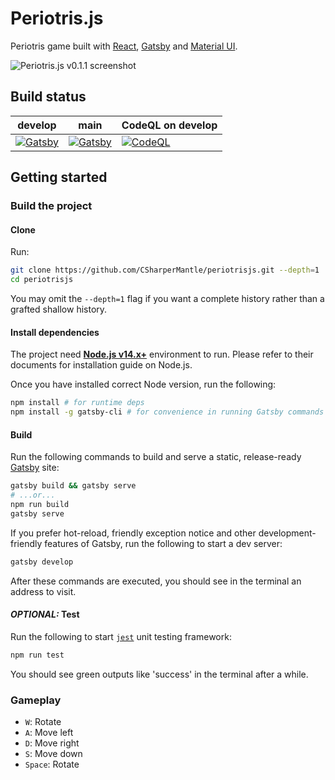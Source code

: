 # Periotris.js

Periotris game built with [React](https://reactjs.org/), [Gatsby](https://www.gatsbyjs.com/) and [Material UI](https://material-ui.com/).

![Periotris.js v0.1.1 screenshot](https://user-images.githubusercontent.com/32665105/128012524-9e989993-b7a5-4133-a68c-b15a62cd56ce.png)

## Build status

| develop                                                                                                                                                                                      | main                                                                                                                                                                                      | CodeQL on develop                                                                                                                                                                            |
| -------------------------------------------------------------------------------------------------------------------------------------------------------------------------------------------- | ----------------------------------------------------------------------------------------------------------------------------------------------------------------------------------------- | -------------------------------------------------------------------------------------------------------------------------------------------------------------------------------------------- |
| [![Gatsby](https://github.com/CSharperMantle/periotrisjs/actions/workflows/gatsby.yml/badge.svg?branch=develop)](https://github.com/CSharperMantle/periotrisjs/actions/workflows/gatsby.yml) | [![Gatsby](https://github.com/CSharperMantle/periotrisjs/actions/workflows/gatsby.yml/badge.svg?branch=main)](https://github.com/CSharperMantle/periotrisjs/actions/workflows/gatsby.yml) | [![CodeQL](https://github.com/CSharperMantle/periotrisjs/actions/workflows/codeql.yml/badge.svg?branch=develop)](https://github.com/CSharperMantle/periotrisjs/actions/workflows/codeql.yml) |

## Getting started

### Build the project

#### Clone

Run:

```sh
git clone https://github.com/CSharperMantle/periotrisjs.git --depth=1
cd periotrisjs
```

You may omit the `--depth=1` flag if you want a complete history rather than a grafted shallow history.

#### Install dependencies

The project need [**Node.js v14.x+**](https://nodejs.org/) environment to run. Please refer to their documents for installation guide on Node.js.

Once you have installed correct Node version, run the following:

```sh
npm install # for runtime deps
npm install -g gatsby-cli # for convenience in running Gatsby commands
```

#### Build

Run the following commands to build and serve a static, release-ready [Gatsby](https://gatsbyjs.com/) site:

```sh
gatsby build && gatsby serve
# ...or...
npm run build
gatsby serve
```

If you prefer hot-reload, friendly exception notice and other development-friendly features of Gatsby, run the following to start a dev server:

```sh
gatsby develop
```

After these commands are executed, you should see in the terminal an address to visit.

#### _OPTIONAL:_ Test

Run the following to start [`jest`](https://jestjs.io/) unit testing framework:

```sh
npm run test
```

You should see green outputs like 'success' in the terminal after a while.

### Gameplay

- `W`: Rotate
- `A`: Move left
- `D`: Move right
- `S`: Move down
- `Space`: Rotate
